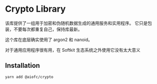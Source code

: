 # Crypto Library

该库提供了一组用于加密和伪随机数据生成的通用服务和实用程序。
它只是包装，不要每次都重复自己，保持库最新。

这个库在底层确实使用了 argon2 和 nanoid。

对于通用应用程序很有用，在 Softkit 生态系统之外使用它没有太大意义

## Installation

```bash
yarn add @aiofc/crypto
```
